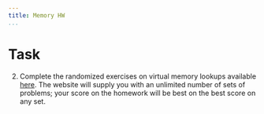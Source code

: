 ```yaml
---
title: Memory HW
...
```



# Task

2.  Complete the randomized exercises on virtual memory lookups available [here]({{site.submit_site}}memhw/). The website will supply you with an unlimited number of sets of problems; your score on the homework will be best on the best score on any set.


